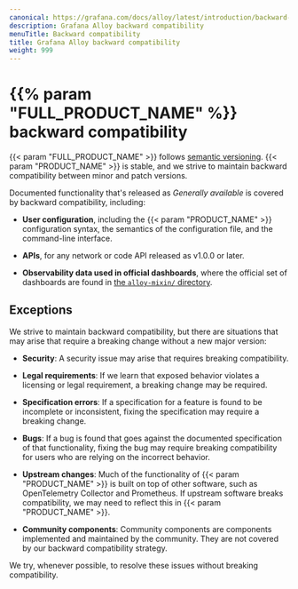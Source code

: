 ```yaml
---
canonical: https://grafana.com/docs/alloy/latest/introduction/backward-compatibility/
description: Grafana Alloy backward compatibility
menuTitle: Backward compatibility
title: Grafana Alloy backward compatibility
weight: 999
---
```


# {{% param "FULL_PRODUCT_NAME" %}} backward compatibility

{{< param "FULL_PRODUCT_NAME" >}} follows [semantic versioning][].
{{< param "PRODUCT_NAME" >}} is stable, and we strive to maintain backward compatibility between minor and patch versions.

Documented functionality that's released as _Generally available_ is covered by backward compatibility, including:

- **User configuration**, including the {{< param "PRODUCT_NAME" >}} configuration syntax, the semantics of the configuration file, and the command-line interface.

- **APIs**, for any network or code API released as v1.0.0 or later.

- **Observability data used in official dashboards**, where the official set of dashboards are found in [the `alloy-mixin/` directory][alloy-mixin].

## Exceptions

We strive to maintain backward compatibility, but there are situations that may arise that require a breaking change without a new major version:

- **Security**: A security issue may arise that requires breaking compatibility.

- **Legal requirements**: If we learn that exposed behavior violates a licensing or legal requirement, a breaking change may be required.

- **Specification errors**: If a specification for a feature is found to be incomplete or inconsistent, fixing the specification may require a breaking change.

- **Bugs**: If a bug is found that goes against the documented specification of that functionality, fixing the bug may require breaking compatibility for users who are relying on the incorrect behavior.

- **Upstream changes**: Much of the functionality of {{< param "PRODUCT_NAME" >}} is built on top of other software, such as OpenTelemetry Collector and Prometheus. If upstream software breaks compatibility, we may need to reflect this in {{< param "PRODUCT_NAME" >}}.

- **Community components**: Community components are components implemented and maintained by the community. They are not covered by our backward compatibility strategy.

We try, whenever possible, to resolve these issues without breaking compatibility.

[semantic versioning]: https://semver.org/
[alloy-mixin]: https://github.com/grafana/alloy/tree/main/operations/alloy-mixin
